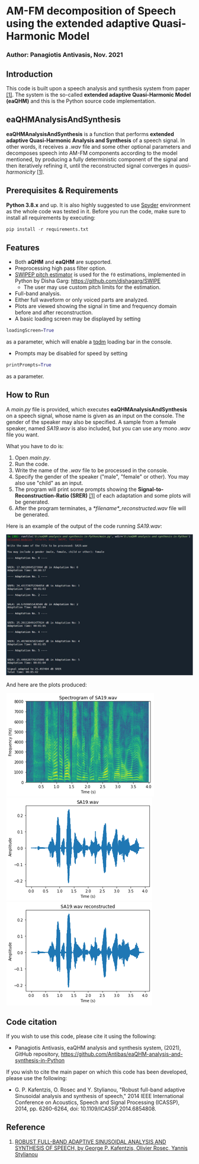 # AM-FM decomposition of Speech using the extended adaptive Quasi-Harmonic Model

### Author: Panagiotis Antivasis, Nov. 2021

## Introduction
This code is built upon a speech analysis and synthesis system from paper [[1]](#Reference). The system is the so-called **extended adaptive Quasi-Harmonic Model (eaQHM)** and this is the Python source code implementation.

## eaQHMAnalysisAndSynthesis
**eaQHMAnalysisAndSynthesis** is a function that performs **extended adaptive Quasi-Harmonic Analysis and Synthesis** of a speech signal. In other words, it receives a *.wav* file and some other optional parameters and decomposes speech into AM-FM components according to the model mentioned, by producing a fully deterministic component of the signal and then iteratively refining it, until the reconstructed signal converges in *quasi-harmonicity* [[1]](#Reference). 

## Prerequisites & Requirements
**Python 3.8.x** and up. It is also highly suggested to use [Spyder](https://www.spyder-ide.org/) environment as the whole code was tested in it. Before you run the code, make sure to install all requirements by executing:
```Python
pip install -r requirements.txt
```

## Features
* Both **aQHM** and **eaQHM** are supported.
* Preprocessing high pass filter option.
* [SWIPEP pitch estimator](http://www.kerwa.ucr.ac.cr:8080/bitstream/handle/10669/536/dissertation.pdf) is used for the ```f0``` estimations, implemented in Python by Disha Garg: https://github.com/dishagarg/SWIPE
	* The user may use custom pitch limits for the estimation.
* Full-band analysis.
* Either full waveform or only voiced parts are analyzed.
* Plots are viewed showing the signal in time and frequency domain before and after reconstruction.
* A basic loading screen may be displayed by setting 
```Python
loadingScreen=True
```
as a parameter, which will enable a [tqdm](https://tqdm.github.io/) loading bar in the console.
* Prompts may be disabled for speed by setting 
```Python
printPrompts=True
```
as a parameter.

## How to Run
A *main.py* file is provided, which executes **eaQHMAnalysisAndSynthesis** on a speech signal, whose name is given as an input on the console. The gender of the speaker may also be specified. A sample from a female speaker, named *SA19.wav* is also included, but you can use any mono *.wav* file you want.

What you have to do is:
1. Open *main.py*.
2. Run the code.
3. Write the name of the *.wav* file to be processed in the console.
4. Specify the gender of the speaker ("male", "female" or other). You may also use "child" as an input.
5. The program will print some prompts showing the **Signal-to-Reconstruction-Ratio (SRER)** [[1]](#Reference) of each adaptation and some plots will be generated.
6. After the program terminates, a *\*filename\*_reconstructed.wav* file will be generated.

Here is an example of the output of the code running *SA19.wav*:

![](img/SA19out.JPG)

And here are the plots produced:

![](img/freq.png)
![](img/timeDom.png)
![](img/timeDom2.png)

## Code citation
If you wish to use this code, please cite it using the following:
* Panagiotis Antivasis, eaQHM analysis and synthesis system, (2021), GitHub repository, https://github.com/Antibas/eaQHM-analysis-and-synthesis-in-Python

If you wish to cite the main paper on which this code has been developed, please use the following:
* G. P. Kafentzis, O. Rosec and Y. Stylianou, "Robust full-band adaptive Sinusoidal analysis and synthesis of speech," 2014 IEEE International Conference on Acoustics, Speech and Signal Processing (ICASSP), 2014, pp. 6260-6264, doi: 10.1109/ICASSP.2014.6854808.

## Reference
1. [ROBUST FULL-BAND ADAPTIVE SINUSOIDAL ANALYSIS AND SYNTHESIS OF SPEECH, by George P. Kafentzis, Olivier Rosec, Yannis Stylianou](https://www.csd.uoc.gr/~kafentz/Publications/Kafentzis%20G.P.,%20Rosec%20O.,%20and%20Stylianou%20Y.%20Robut%20Adaptive%20Sinusoidal%20Analysis%20and%20Synthesis%20of%20Speech.pdf)